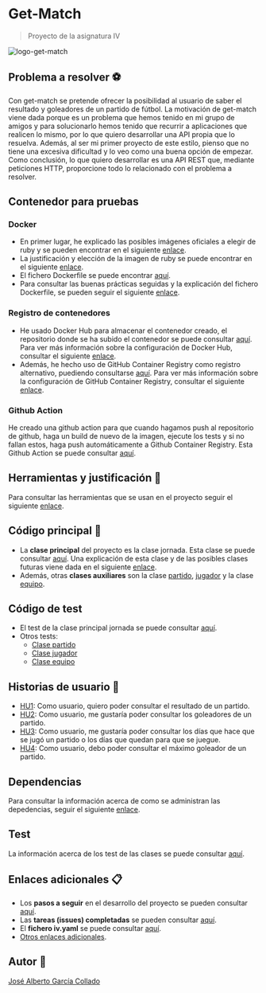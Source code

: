 # Get-Match
> Proyecto de la asignatura IV 

![logo-get-match](https://github.com/joseegc10/get-match/blob/master/docs/img/logo.png)

## Problema a resolver :soccer:

Con get-match se pretende ofrecer la posibilidad al usuario de saber el resultado y goleadores de un partido de fútbol. La motivación de get-match viene dada porque es un problema que hemos tenido en mi grupo de amigos y para solucionarlo hemos tenido que recurrir a aplicaciones que realicen lo mismo, por lo que quiero desarrollar una API propia que lo resuelva. Además, al ser mi primer proyecto de este estilo, pienso que no tiene una excesiva dificultad y lo veo como una buena opción de empezar. Como conclusión, lo que quiero desarrollar es una API REST que, mediante peticiones HTTP, proporcione todo lo relacionado con el problema a resolver.

## Contenedor para pruebas

### Docker

- En primer lugar, he explicado las posibles imágenes oficiales a elegir de ruby y se pueden encontrar en el siguiente [enlace](https://github.com/joseegc10/get-match/blob/master/docs/docker/variantes-imagenes.md).
- La justificación y elección de la imagen de ruby se puede encontrar en el siguiente [enlace](https://github.com/joseegc10/get-match/blob/master/docs/docker/pruebas-imagenes.md).
- El fichero Dockerfile se puede encontrar [aquí](https://github.com/joseegc10/get-match/blob/master/Dockerfile).
- Para consultar las buenas prácticas seguidas y la explicación del fichero Dockerfile, se pueden seguir el siguiente [enlace](https://github.com/joseegc10/get-match/blob/master/docs/docker/explicacion-dockerfile.md).

### Registro de contenedores

- He usado Docker Hub para almacenar el contenedor creado, el repositorio donde se ha subido el contenedor se puede consultar [aquí](https://hub.docker.com/r/joseegc10/get-match). Para ver más información sobre la configuración de Docker Hub, consultar el siguiente [enlace](https://github.com/joseegc10/get-match/blob/master/docs/docker/docker-hub.md).
- Además, he hecho uso de GitHub Container Registry como registro alternativo, puediendo consultarse [aquí](https://github.com/users/joseegc10/packages/container/package/env-get-match). Para ver más información sobre la configuración de GitHub Container Registry, consultar el siguiente [enlace](https://github.com/joseegc10/get-match/blob/master/docs/docker/git-hub-container.md).

### Github Action

He creado una github action para que cuando hagamos push al repositorio de github, haga un build de nuevo de la imagen, ejecute los tests y si no fallan estos, haga push automáticamente a Github Container Registry. Esta Github Action se puede consultar [aquí](https://github.com/joseegc10/get-match/blob/master/.github/workflows/contenedor.yml).

## Herramientas y justificación :hammer:

Para consultar las herramientas que se usan en el proyecto seguir el siguiente [enlace](https://github.com/joseegc10/get-match/blob/master/docs/herramientas/herramientas.md).

## Código principal :page_facing_up:

- La **clase principal** del proyecto es la clase jornada. Esta clase se puede consultar [aquí](https://github.com/joseegc10/get-match/blob/master/src/jornada.rb). Una explicación de esta clase y de las posibles clases futuras viene dada en el siguiente [enlace](https://github.com/joseegc10/get-match/blob/master/docs/Clase-Jornada.md).
- Además, otras **clases auxiliares** son la clase [partido](https://github.com/joseegc10/get-match/blob/master/src/partido.rb), [jugador](https://github.com/joseegc10/get-match/blob/master/src/jugador.rb) y la clase [equipo](https://github.com/joseegc10/get-match/blob/master/src/equipo.rb).

## Código de test

- El test de la clase principal jornada se puede consultar [aquí](https://github.com/joseegc10/get-match/blob/master/spec/jornada_spec.rb).
- Otros tests:
    - [Clase partido](https://github.com/joseegc10/get-match/blob/master/spec/partido_spec.rb)
    - [Clase jugador](https://github.com/joseegc10/get-match/blob/master/spec/jugador_spec.rb)
    - [Clase equipo](https://github.com/joseegc10/get-match/blob/master/spec/equipo_spec.rb)

## Historias de usuario :walking:

- [HU1](https://github.com/joseegc10/get-match/issues/1): Como usuario, quiero poder consultar el resultado de un partido.
- [HU2](https://github.com/joseegc10/get-match/issues/2): Como usuario, me gustaría poder consultar los goleadores de un partido.
- [HU3](https://github.com/joseegc10/get-match/issues/32): Como usuario, me gustaría poder consultar los días que hace que se jugó un partido o los días que quedan para que se juegue.
- [HU4](https://github.com/joseegc10/get-match/issues/35): Como usuario, debo poder consultar el máximo goleador de un partido.

## Dependencias

Para consultar la información acerca de como se administran las depedencias, seguir el siguiente [enlace](https://github.com/joseegc10/get-match/blob/master/docs/dependencias.md).

## Test

La información acerca de los test de las clases se puede consultar [aquí](https://github.com/joseegc10/get-match/blob/master/docs/test.md).

## Enlaces adicionales :clipboard:

- Los **pasos a seguir** en el desarrollo del proyecto se pueden consultar [aquí](https://github.com/joseegc10/get-match/blob/master/docs/Pasos-a-seguir.md).
- Las **tareas (issues) completadas** se pueden consultar [aquí](https://github.com/joseegc10/get-match/issues?q=is%3Aissue+is%3Aclosed).
- El **fichero iv.yaml** se puede consultar [aquí](https://github.com/joseegc10/get-match/blob/master/iv.yaml).
- [Otros enlaces adicionales](https://github.com/joseegc10/get-match/blob/master/docs/enlaces_adicionales.md).

## Autor :man:

[José Alberto García Collado](https://github.com/joseegc10)
